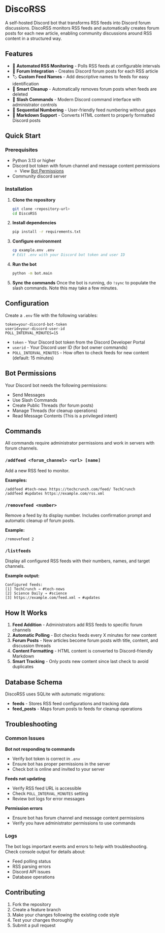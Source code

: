 # DiscoRSS

A self-hosted Discord bot that transforms RSS feeds into Discord forum discussions. DiscoRSS monitors RSS feeds and automatically creates forum posts for each new article, enabling community discussions around RSS content in a structured way.

## Features

- 🤖 **Automated RSS Monitoring** - Polls RSS feeds at configurable intervals
- 📝 **Forum Integration** - Creates Discord forum posts for each RSS article
- 🏷️ **Custom Feed Names** - Add descriptive names to feeds for easy identification
- 🧹 **Smart Cleanup** - Automatically removes forum posts when feeds are deleted
- 📱 **Slash Commands** - Modern Discord command interface with administrator controls
- 🔄 **Sequential Numbering** - User-friendly feed numbering without gaps
- 📄 **Markdown Support** - Converts HTML content to properly formatted Discord posts

## Quick Start

### Prerequisites

- Python 3.13 or higher
- Discord bot token with forum channel and message content permissions
    - View [Bot Permissions](#bot-permissions)
- Community discord server

### Installation

1. **Clone the repository**
   ```bash
   git clone <repository-url>
   cd DiscoRSS
   ```

2. **Install dependencies**
   ```bash
   pip install -r requirements.txt
   ```

3. **Configure environment**
   ```bash
   cp example.env .env
   # Edit .env with your Discord bot token and user ID
   ```

4. **Run the bot**
   ```bash
   python -m bot.main
   ```

5. **Sync the commands**
   Once the bot is running, do `!sync` to populate the slash commands.
   Note this may take a few minutes.

## Configuration

Create a `.env` file with the following variables:

```env
token=your-discord-bot-token
userid=your-discord-user-id
POLL_INTERVAL_MINUTES=15
```

- `token` - Your Discord bot token from the Discord Developer Portal
- `userid` - Your Discord user ID (for bot owner commands)
- `POLL_INTERVAL_MINUTES` - How often to check feeds for new content (default: 15 minutes)

## Bot Permissions

Your Discord bot needs the following permissions:
- Send Messages
- Use Slash Commands
- Create Public Threads (for forum posts)
- Manage Threads (for cleanup operations)
- Read Message Contents (This is a privileged intent)

## Commands

All commands require administrator permissions and work in servers with forum channels.

### `/addfeed <forum_channel> <url> [name]`
Add a new RSS feed to monitor.

**Examples:**
```
/addfeed #tech-news https://techcrunch.com/feed/ TechCrunch
/addfeed #updates https://example.com/rss.xml
```

### `/removefeed <number>`
Remove a feed by its display number. Includes confirmation prompt and automatic cleanup of forum posts.

**Example:**
```
/removefeed 2
```

### `/listfeeds`
Display all configured RSS feeds with their numbers, names, and target channels.

**Example output:**
```
Configured feeds:
[1] TechCrunch → #tech-news
[2] Science Daily → #science
[3] https://example.com/feed.xml → #updates
```

## How It Works

1. **Feed Addition** - Administrators add RSS feeds to specific forum channels
2. **Automatic Polling** - Bot checks feeds every X minutes for new content
3. **Forum Posts** - New articles become forum posts with title, content, and discussion threads
4. **Content Formatting** - HTML content is converted to Discord-friendly Markdown
5. **Smart Tracking** - Only posts new content since last check to avoid duplicates

## Database Schema

DiscoRSS uses SQLite with automatic migrations:

- **feeds** - Stores RSS feed configurations and tracking data
- **feed_posts** - Maps forum posts to feeds for cleanup operations

## Troubleshooting

### Common Issues

**Bot not responding to commands**
- Verify bot token is correct in `.env`
- Ensure bot has proper permissions in the server
- Check bot is online and invited to your server

**Feeds not updating**
- Verify RSS feed URL is accessible
- Check `POLL_INTERVAL_MINUTES` setting
- Review bot logs for error messages

**Permission errors**
- Ensure bot has forum channel and message content permissions
- Verify you have administrator permissions to use commands

### Logs

The bot logs important events and errors to help with troubleshooting. Check console output for details about:
- Feed polling status
- RSS parsing errors
- Discord API issues
- Database operations

## Contributing

1. Fork the repository
2. Create a feature branch
3. Make your changes following the existing code style
4. Test your changes thoroughly
5. Submit a pull request

